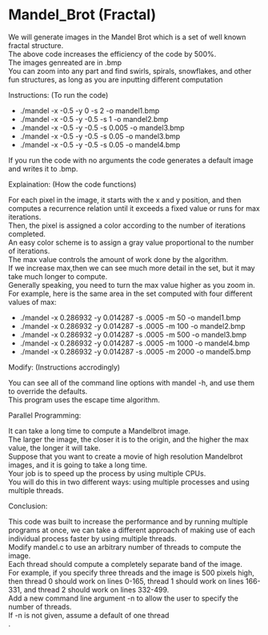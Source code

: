 # Mandel_Brot (Fractal) 

We will generate images in the Mandel Brot which is a set of well known fractal structure. <br />
The above code increases the efficiency of the code by 500%. <br />
The images genreated are in .bmp <br />
You can zoom into any part and find swirls, spirals, snowflakes, and other fun structures, as long as you are inputting different computation <br />

Instructions: (To run the code)

* ./mandel -x -0.5 -y 0 -s 2 -o mandel1.bmp
* ./mandel -x -0.5 -y -0.5 -s 1 -o mandel2.bmp
* ./mandel -x -0.5 -y -0.5 -s 0.005 -o mandel3.bmp
* ./mandel -x -0.5 -y -0.5 -s 0.05 -o mandel3.bmp
* ./mandel -x -0.5 -y -0.5 -s 0.05 -o mandel4.bmp


If you run the code with no arguments the code generates a default image and writes it to .bmp. <br />

Explaination: (How the code functions)

For each pixel in the image, it starts with the x and y position, and then computes a recurrence relation until it exceeds a fixed value or runs for max iterations. <br />
Then, the pixel is assigned a color according to the number of iterations completed. <br />
An easy color scheme is to assign a gray value proportional to the number of iterations. <br />
The max value controls the amount of work done by the algorithm. <br />
If we increase max,then we can see much more detail in the set, but it may take much longer to compute. <br />
Generally speaking, you need to turn the max value higher as you zoom in. <br />
For example, here is the same area in the set computed with four different values of max: <br />

* ./mandel -x 0.286932 -y 0.014287 -s .0005 -m 50 -o mandel1.bmp
* ./mandel -x 0.286932 -y 0.014287 -s .0005 -m 100 -o mandel2.bmp
* ./mandel -x 0.286932 -y 0.014287 -s .0005 -m 500 -o mandel3.bmp
* ./mandel -x 0.286932 -y 0.014287 -s .0005 -m 1000 -o mandel4.bmp
* ./mandel -x 0.286932 -y 0.014287 -s .0005 -m 2000 -o mandel5.bmp

Modify: (Instructions accrodingly)

You can see all of the command line options with mandel -h, and use them to override the defaults. <br />
This program uses the escape time algorithm. <br />

Parallel Programming: 

It can take a long time to compute a Mandelbrot image. <br />
The larger the image, the closer it is to the origin, and the higher the max value, the longer it will take. <br />
Suppose that you want to create a movie of high resolution Mandelbrot images, and it is going to take a long time. <br />
Your job is to speed up the process by using multiple CPUs. <br />
You will do this in two different ways: using multiple processes and using multiple threads. <br />

Conclusion:

This code was built to increase the performance and by running multiple programs at once, we can take a different approach of making use of each individual process faster by using multiple threads. <br />
Modify mandel.c to use an arbitrary number of threads to compute the image. <br />
Each thread should compute a completely separate band of the image. <br />
For example, if you specify three threads and the image is 500 pixels high, then thread 0 should work on lines 0-165, thread 1 should work on lines 166-331, and thread 2 should work on lines 332-499. <br /> 
Add a new command line argument -n to allow the user to specify the number of threads. <br />
If -n is not given, assume a default of one thread <br />.
